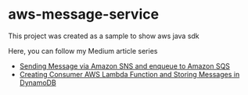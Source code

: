 # aws-message-service

This project was created as a sample to show aws java sdk

Here, you can follow my Medium article series 

* [Sending Message via Amazon SNS and enqueue to Amazon SQS](https://tugcekonuklar.medium.com/sending-message-via-amazon-sns-and-enqueue-to-aes-sqs-63e88cfca64c)
* [Creating Consumer AWS Lambda Function and Storing Messages in DynamoDB](https://tugcekonuklar.medium.com/creating-consumer-aws-lambda-function-and-store-messages-in-dynamodb-9d57511c90d6)

